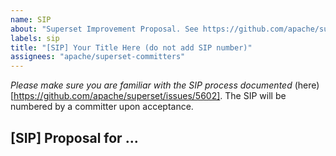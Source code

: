 ```yaml
---
name: SIP
about: "Superset Improvement Proposal. See https://github.com/apache/superset/issues/5602 for details. The purpose of a Superset Improvement Proposal (SIP) is to introduce any major change into Apache Superset, such as a major new feature, subsystem, or piece of functionality, or any change that impacts the public interfaces of the project"
labels: sip
title: "[SIP] Your Title Here (do not add SIP number)"
assignees: "apache/superset-committers"
---
```


*Please make sure you are familiar with the SIP process documented*
(here)[https://github.com/apache/superset/issues/5602]. The SIP will be numbered by a committer upon acceptance.

## [SIP] Proposal for ...<title>

### Motivation

Description of the problem to be solved.

### Proposed Change

Describe how the feature will be implemented, or the problem will be solved. If possible, include mocks, screenshots, or screencasts (even if from different tools).

### New or Changed Public Interfaces

Describe any new additions to the model, views or `REST` endpoints. Describe any changes to existing visualizations, dashboards and React components. Describe changes that affect the Superset CLI and how Superset is deployed.

### New dependencies

Describe any `npm`/`PyPI` packages that are required. Are they actively maintained? What are their licenses?

### Migration Plan and Compatibility

Describe any database migrations that are necessary, or updates to stored URLs.

### Rejected Alternatives

Describe alternative approaches that were considered and rejected.
